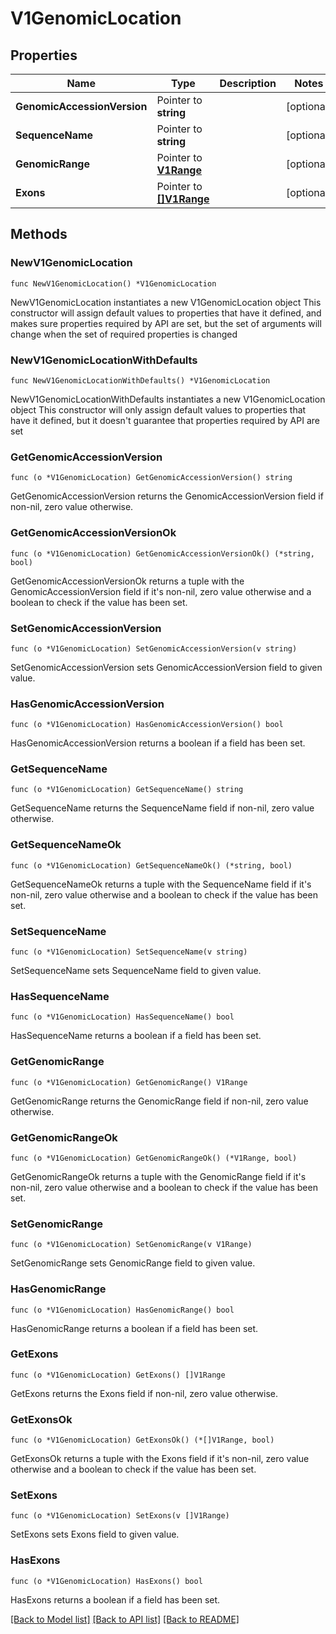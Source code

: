 # V1GenomicLocation

## Properties

Name | Type | Description | Notes
------------ | ------------- | ------------- | -------------
**GenomicAccessionVersion** | Pointer to **string** |  | [optional] 
**SequenceName** | Pointer to **string** |  | [optional] 
**GenomicRange** | Pointer to [**V1Range**](V1Range.md) |  | [optional] 
**Exons** | Pointer to [**[]V1Range**](V1Range.md) |  | [optional] 

## Methods

### NewV1GenomicLocation

`func NewV1GenomicLocation() *V1GenomicLocation`

NewV1GenomicLocation instantiates a new V1GenomicLocation object
This constructor will assign default values to properties that have it defined,
and makes sure properties required by API are set, but the set of arguments
will change when the set of required properties is changed

### NewV1GenomicLocationWithDefaults

`func NewV1GenomicLocationWithDefaults() *V1GenomicLocation`

NewV1GenomicLocationWithDefaults instantiates a new V1GenomicLocation object
This constructor will only assign default values to properties that have it defined,
but it doesn't guarantee that properties required by API are set

### GetGenomicAccessionVersion

`func (o *V1GenomicLocation) GetGenomicAccessionVersion() string`

GetGenomicAccessionVersion returns the GenomicAccessionVersion field if non-nil, zero value otherwise.

### GetGenomicAccessionVersionOk

`func (o *V1GenomicLocation) GetGenomicAccessionVersionOk() (*string, bool)`

GetGenomicAccessionVersionOk returns a tuple with the GenomicAccessionVersion field if it's non-nil, zero value otherwise
and a boolean to check if the value has been set.

### SetGenomicAccessionVersion

`func (o *V1GenomicLocation) SetGenomicAccessionVersion(v string)`

SetGenomicAccessionVersion sets GenomicAccessionVersion field to given value.

### HasGenomicAccessionVersion

`func (o *V1GenomicLocation) HasGenomicAccessionVersion() bool`

HasGenomicAccessionVersion returns a boolean if a field has been set.

### GetSequenceName

`func (o *V1GenomicLocation) GetSequenceName() string`

GetSequenceName returns the SequenceName field if non-nil, zero value otherwise.

### GetSequenceNameOk

`func (o *V1GenomicLocation) GetSequenceNameOk() (*string, bool)`

GetSequenceNameOk returns a tuple with the SequenceName field if it's non-nil, zero value otherwise
and a boolean to check if the value has been set.

### SetSequenceName

`func (o *V1GenomicLocation) SetSequenceName(v string)`

SetSequenceName sets SequenceName field to given value.

### HasSequenceName

`func (o *V1GenomicLocation) HasSequenceName() bool`

HasSequenceName returns a boolean if a field has been set.

### GetGenomicRange

`func (o *V1GenomicLocation) GetGenomicRange() V1Range`

GetGenomicRange returns the GenomicRange field if non-nil, zero value otherwise.

### GetGenomicRangeOk

`func (o *V1GenomicLocation) GetGenomicRangeOk() (*V1Range, bool)`

GetGenomicRangeOk returns a tuple with the GenomicRange field if it's non-nil, zero value otherwise
and a boolean to check if the value has been set.

### SetGenomicRange

`func (o *V1GenomicLocation) SetGenomicRange(v V1Range)`

SetGenomicRange sets GenomicRange field to given value.

### HasGenomicRange

`func (o *V1GenomicLocation) HasGenomicRange() bool`

HasGenomicRange returns a boolean if a field has been set.

### GetExons

`func (o *V1GenomicLocation) GetExons() []V1Range`

GetExons returns the Exons field if non-nil, zero value otherwise.

### GetExonsOk

`func (o *V1GenomicLocation) GetExonsOk() (*[]V1Range, bool)`

GetExonsOk returns a tuple with the Exons field if it's non-nil, zero value otherwise
and a boolean to check if the value has been set.

### SetExons

`func (o *V1GenomicLocation) SetExons(v []V1Range)`

SetExons sets Exons field to given value.

### HasExons

`func (o *V1GenomicLocation) HasExons() bool`

HasExons returns a boolean if a field has been set.


[[Back to Model list]](../README.md#documentation-for-models) [[Back to API list]](../README.md#documentation-for-api-endpoints) [[Back to README]](../README.md)


